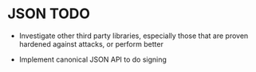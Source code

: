 # JSON TODO

- Investigate other third party libraries, especially those that are
  proven hardened against attacks, or perform better

- Implement canonical JSON API to do signing

